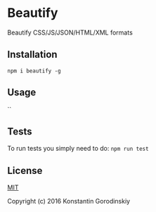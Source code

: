 # Beautify
Beautify CSS/JS/JSON/HTML/XML formats

## Installation

`npm i beautify -g`

## Usage

``

## Tests

To run tests you simply need to do:
`npm run test`

## License

[MIT](http://opensource.org/licenses/MIT)

Copyright (c) 2016 Konstantin Gorodinskiy